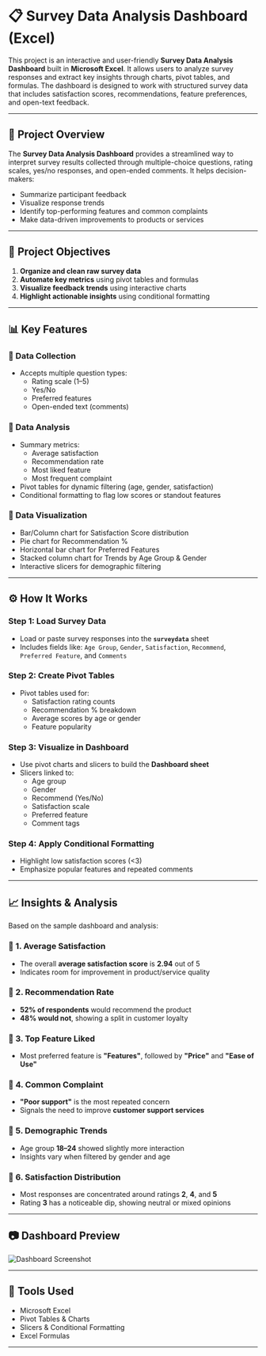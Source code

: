 # 📋 Survey Data Analysis Dashboard (Excel)

This project is an interactive and user-friendly **Survey Data Analysis Dashboard** built in **Microsoft Excel**. It allows users to analyze survey responses and extract key insights through charts, pivot tables, and formulas. The dashboard is designed to work with structured survey data that includes satisfaction scores, recommendations, feature preferences, and open-text feedback.

---

## 📌 Project Overview

The **Survey Data Analysis Dashboard** provides a streamlined way to interpret survey results collected through multiple-choice questions, rating scales, yes/no responses, and open-ended comments. It helps decision-makers:

- Summarize participant feedback
- Visualize response trends
- Identify top-performing features and common complaints
- Make data-driven improvements to products or services

---

## 🎯 Project Objectives

1. **Organize and clean raw survey data**
2. **Automate key metrics** using pivot tables and formulas
3. **Visualize feedback trends** using interactive charts
4. **Highlight actionable insights** using conditional formatting

---

## 📊 Key Features

### 🔹 Data Collection
- Accepts multiple question types:
  - Rating scale (1–5)
  - Yes/No
  - Preferred features
  - Open-ended text (comments)

### 🔹 Data Analysis
- Summary metrics:
  - Average satisfaction
  - Recommendation rate
  - Most liked feature
  - Most frequent complaint
- Pivot tables for dynamic filtering (age, gender, satisfaction)
- Conditional formatting to flag low scores or standout features

### 🔹 Data Visualization
- Bar/Column chart for Satisfaction Score distribution
- Pie chart for Recommendation %
- Horizontal bar chart for Preferred Features
- Stacked column chart for Trends by Age Group & Gender
- Interactive slicers for demographic filtering

---

## ⚙️ How It Works

### Step 1: Load Survey Data
- Load or paste survey responses into the **`surveydata`** sheet
- Includes fields like: `Age Group`, `Gender`, `Satisfaction`, `Recommend`, `Preferred Feature`, and `Comments`

### Step 2: Create Pivot Tables
- Pivot tables used for:
  - Satisfaction rating counts
  - Recommendation % breakdown
  - Average scores by age or gender
  - Feature popularity

### Step 3: Visualize in Dashboard
- Use pivot charts and slicers to build the **Dashboard sheet**
- Slicers linked to:
  - Age group
  - Gender
  - Recommend (Yes/No)
  - Satisfaction scale
  - Preferred feature
  - Comment tags

### Step 4: Apply Conditional Formatting
- Highlight low satisfaction scores (<3)
- Emphasize popular features and repeated comments

---

## 📈 Insights & Analysis

Based on the sample dashboard and analysis:

### 🔹 1. Average Satisfaction
- The overall **average satisfaction score** is **2.94** out of 5
- Indicates room for improvement in product/service quality

### 🔹 2. Recommendation Rate
- **52% of respondents** would recommend the product
- **48% would not**, showing a split in customer loyalty

### 🔹 3. Top Feature Liked
- Most preferred feature is **"Features"**, followed by **"Price"** and **"Ease of Use"**

### 🔹 4. Common Complaint
- **"Poor support"** is the most repeated concern
- Signals the need to improve **customer support services**

### 🔹 5. Demographic Trends
- Age group **18–24** showed slightly more interaction
- Insights vary when filtered by gender and age

### 🔹 6. Satisfaction Distribution
- Most responses are concentrated around ratings **2**, **4**, and **5**
- Rating **3** has a noticeable dip, showing neutral or mixed opinions

---

## 📷 Dashboard Preview

![Dashboard Screenshot](screenshots/survey_dashboard.png)

---

## 🧰 Tools Used

- Microsoft Excel
- Pivot Tables & Charts
- Slicers & Conditional Formatting
- Excel Formulas

---

